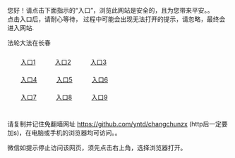 您好！请点击下面指示的“入口”，浏览此网站是安全的，且为您带来平安。。 <br/>
点击入口后，请耐心等待， 过程中可能会出现无法打开的提示，请忽略，最终会进入网站. </br>

法轮大法在长春<br/>
<div style="padding:10px"><a style="margin:20px" target="_blank" href="https://dqf9vr3t2b6hz.cloudfront.net/2Qpsp?rchvz" id="ccLink1" rel="nofollow">入口1</a> <a target="_blank" style="margin:20px" href="https://dfif1ab9pzi7o.cloudfront.net/2Qpsp?kqzioz" id="ccLink2" rel="nofollow">入口2</a> <a style="margin:20px" target="_blank" href="https://d3n3zvi2e6z3t4.cloudfront.net/2Qpsp?blxjfy" id="ccLink3" rel="nofollow">入口3</a></div>

<div style="padding:10px" ><a style="margin:20px" target="_blank" href="https://dqf9vr3t2b6hz.cloudfront.net/2Qpsp?rchvz" id="ccLink4" rel="nofollow">入口4</a> <a style="margin:20px" href="https://dfif1ab9pzi7o.cloudfront.net/2Qpsp?kqzioz" target="_blank" id="ccLink5" rel="nofollow">入口5</a> <a style="margin:20px" href="https://d3n3zvi2e6z3t4.cloudfront.net/2Qpsp?blxjfy" target="_blank" id="ccLink6" rel="nofollow">入口6</a></div>

<div style="padding:10px"><a style="margin:20px" target="_blank" href="https://dqf9vr3t2b6hz.cloudfront.net/2Qpsp?rchvz" id="ccLink7" rel="nofollow">入口7</a> <a style="margin:20px" href="https://dfif1ab9pzi7o.cloudfront.net/2Qpsp?kqzioz" target="_blank" id="ccLink8" rel="nofollow">入口8</a> <a style="margin:20px" target="_blank" href="https://d3n3zvi2e6z3t4.cloudfront.net/2Qpsp?blxjfy" id="ccLink9" rel="nofollow">入口9</a></div>

<br/>



请复制并记住免翻墙网址 https://github.com/yntd/changchunzx (http后一定要加s)，在电脑或手机的浏览器均可访问。。<br/>

微信如提示停止访问该网页，须先点击右上角，选择浏览器打开。

